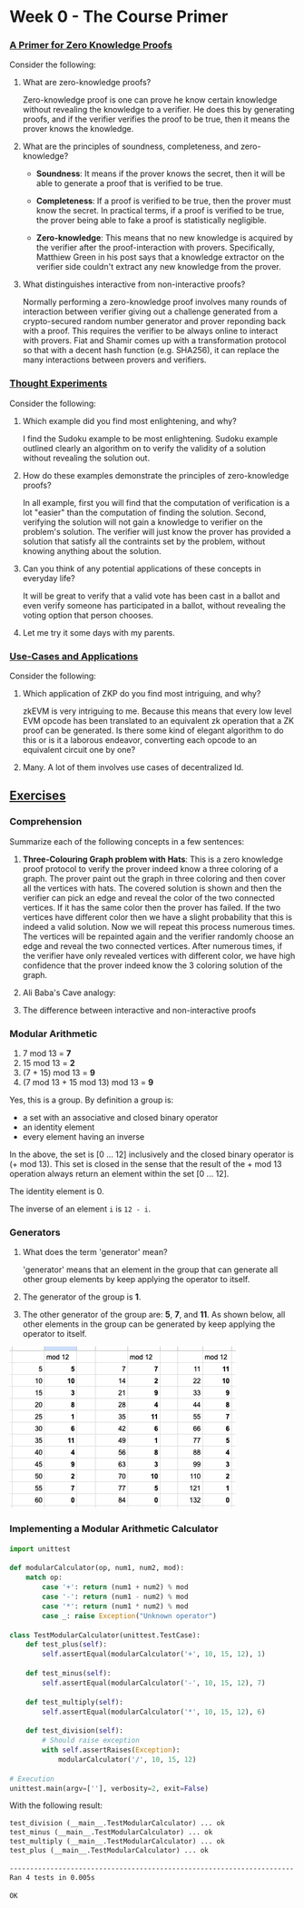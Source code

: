 # Week 0 - The Course Primer

### [A Primer for Zero Knowledge Proofs](../week0_course_primer.md#a-primer-for-zero-knowledge-proofs)

Consider the following:

1. What are zero-knowledge proofs?

   Zero-knowledge proof is one can prove he know certain knowledge without revealing the knowledge to a verifier. He does this by generating proofs, and if the verifier verifies the proof to be true, then it means the prover knows the knowledge.

2. What are the principles of soundness, completeness, and zero-knowledge?

   - **Soundness**: It means if the prover knows the secret, then it will be able to generate a proof that is verified to be true.

   - **Completeness**: If a proof is verified to be true, then the prover must know the secret. In practical terms, if a proof is verified to be true, the prover being able to fake a proof is statistically negligible.

   - **Zero-knowledge**: This means that no new knowledge is acquired by the verifier after the proof-interaction with provers. Specifically, Matthiew Green in his post says that a knowledge extractor on the verifier side couldn't extract any new knowledge from the prover.

3. What distinguishes interactive from non-interactive proofs?

   Normally performing a zero-knowledge proof involves many rounds of interaction between verifier giving out a challenge generated from a crypto-secured random number generator and prover reponding back with a proof. This requires the verifier to be always online to interact with provers. Fiat and Shamir comes up with a transformation protocol so that with a decent hash function (e.g. SHA256), it can replace the many interactions between provers and verifiers.

### [Thought Experiments](../week0_course_primer.md#thought-experiments)

Consider the following:

1. Which example did you find most enlightening, and why?

   I find the Sudoku example to be most enlightening. Sudoku example outlined clearly an algorithm on to verify the validity of a solution without revealing the solution out.

2. How do these examples demonstrate the principles of zero-knowledge proofs?

   In all example, first you will find that the computation of verification is a lot "easier" than the computation of finding the solution. Second, verifying the solution will not gain a knowledge to verifier on the problem's solution. The verifier will just know the prover has provided a solution that satisfy all the contraints set by the problem, without knowing anything about the solution.

3. Can you think of any potential applications of these concepts in everyday life?

   It will be great to verify that a valid vote has been cast in a ballot and even verify someone has participated in a ballot, without revealing the voting option that person chooses.

4. Let me try it some days with my parents.

### [Use-Cases and Applications](../week0_course_primer.md#use-cases-and-applications)

Consider the following:

1. Which application of ZKP do you find most intriguing, and why?

   zkEVM is very intriguing to me. Because this means that every low level EVM opcode has been translated to an equivalent zk operation that a ZK proof can be generated. Is there some kind of elegant algorithm to do this or is it a laborous endeavor, converting each opcode to an equivalent circuit one by one?

2. Many. A lot of them involves use cases of decentralized Id.

## [Exercises](../week0_course_primer.md#-exercises)

### Comprehension

Summarize each of the following concepts in a few sentences:

1. **Three-Colouring Graph problem with Hats**: This is a zero knowledge proof protocol to verify the prover indeed know a three coloring of a graph. The prover paint out the graph in three coloring and then cover all the vertices with hats. The covered solution is shown and then the verifier can pick an edge and reveal the color of the two connected vertices. If it has the same color then the prover has failed. If the two vertices have different color then we have a slight probability that this is indeed a valid solution. Now we will repeat this process numerous times. The vertices will be repainted again and the verifier randomly choose an edge and reveal the two connected vertices. After numerous times, if the verifier have only revealed vertices with different color, we have high confidence that the prover indeed know the 3 coloring solution of the graph.

2. Ali Baba's Cave analogy:

3. The difference between interactive and non-interactive proofs

### Modular Arithmetic

1. 7 mod 13 = **7**
2. 15 mod 13 = **2**
3. (7 + 15) mod 13 = **9**
4. (7 mod 13 + 15 mod 13) mod 13 = **9**

Yes, this is a group. By definition a group is:

- a set with an associative and closed binary operator
- an identity element
- every element having an inverse

In the above, the set is [0 ... 12] inclusively and the closed binary operator is (+ mod 13). This set is closed in the sense that the result of the + mod 13 operation always return an element within the set [0 ... 12].

The identity element is 0.

The inverse of an element `i` is `12 - i`.

### Generators

1. What does the term 'generator' mean?

   'generator' means that an element in the group that can generate all other group elements by keep applying the operator to itself.

2. The generator of the group is **1**.

3. The other generator of the group are: **5**, **7**, and **11**. As shown below, all other elements in the group can be generated by keep applying the operator to itself.

![image-01](./assets/week0-01.png)

### Implementing a Modular Arithmetic Calculator

```python
import unittest

def modularCalculator(op, num1, num2, mod):
    match op:
        case '+': return (num1 + num2) % mod
        case '-': return (num1 - num2) % mod
        case '*': return (num1 * num2) % mod
        case _: raise Exception("Unknown operator")

class TestModularCalculator(unittest.TestCase):
    def test_plus(self):
        self.assertEqual(modularCalculator('+', 10, 15, 12), 1)

    def test_minus(self):
        self.assertEqual(modularCalculator('-', 10, 15, 12), 7)

    def test_multiply(self):
        self.assertEqual(modularCalculator('*', 10, 15, 12), 6)

    def test_division(self):
        # Should raise exception
        with self.assertRaises(Exception):
            modularCalculator('/', 10, 15, 12)

# Execution
unittest.main(argv=[''], verbosity=2, exit=False)
```

With the following result:

```
test_division (__main__.TestModularCalculator) ... ok
test_minus (__main__.TestModularCalculator) ... ok
test_multiply (__main__.TestModularCalculator) ... ok
test_plus (__main__.TestModularCalculator) ... ok

----------------------------------------------------------------------
Ran 4 tests in 0.005s

OK
```
